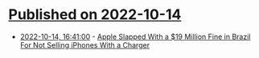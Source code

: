 # [Published on 2022-10-14](index.md)

* [2022-10-14, 16:41:00](https://apple.slashdot.org/story/22/10/14/1525209/apple-slapped-with-a-19-million-fine-in-brazil-for-not-selling-iphones-with-a-charger?utm_source=rss1.0mainlinkanon&utm_medium=feed) - [Apple Slapped With a $19 Million Fine in Brazil For Not Selling iPhones With a Charger](https://apple.slashdot.org/story/22/10/14/1525209/apple-slapped-with-a-19-million-fine-in-brazil-for-not-selling-iphones-with-a-charger?utm_source=rss1.0mainlinkanon&utm_medium=feed)
